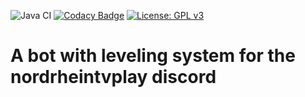 ![Java CI](https://github.com/Level-System/Levelbot/workflows/Java%20CI/badge.svg)
[![Codacy Badge](https://app.codacy.com/project/badge/Grade/9e21854d80e24afaadc2e8790485b59b)](https://www.codacy.com/gh/Level-System/Levelbot/dashboard?utm_source=github.com&amp;utm_medium=referral&amp;utm_content=Level-System/Levelbot&amp;utm_campaign=Badge_Grade)
[![License: GPL v3](https://img.shields.io/badge/License-GPLv3-blue.svg)](https://www.gnu.org/licenses/gpl-3.0)

# A bot with leveling system for the nordrheintvplay discord


